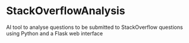 # StackOverflowAnalysis
AI tool to analyse questions to be submitted to StackOverflow questions using Python and a Flask web interface
